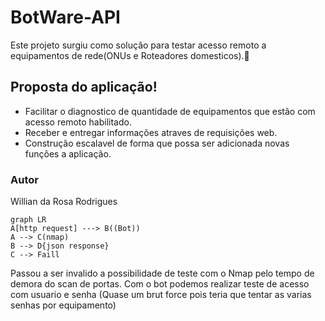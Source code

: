 # BotWare-API

Este projeto surgiu como solução para testar acesso remoto a equipamentos de rede(ONUs e Roteadores domesticos).👾

## Proposta do aplicação!
* Facilitar o diagnostico de quantidade de equipamentos que estão com acesso remoto habilitado.
* Receber e entregar informações atraves de requisições web.
* Construção escalavel de forma que possa ser adicionada novas funções a aplicação.

### Autor
Willian da Rosa Rodrigues

```mermaid
graph LR
A[http request] ---> B((Bot))
A --> C(nmap)
B --> D{json response}
C --> Faill
```
Passou a ser invalido a possibilidade de teste com o Nmap pelo tempo de demora do scan de portas. Com o bot podemos realizar teste de acesso com usuario e senha (Quase um brut force pois teria que tentar as varias senhas por equipamento)